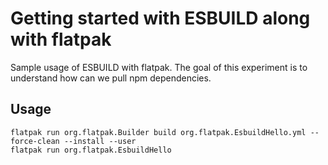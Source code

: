 # Getting started with ESBUILD along with flatpak

Sample usage of ESBUILD with flatpak.
The goal of this experiment is to understand how can we pull npm dependencies.

## Usage

```
flatpak run org.flatpak.Builder build org.flatpak.EsbuildHello.yml --force-clean --install --user
flatpak run org.flatpak.EsbuildHello 

```

